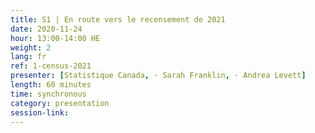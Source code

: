 ```yaml
---
title: S1 | En route vers le recensement de 2021
date: 2020-11-24
hour: 13:00-14:00 HE
weight: 2
lang: fr
ref: 1-census-2021
presenter: [Statistique Canada, · Sarah Franklin, · Andrea Levett]
length: 60 minutes
time: synchronous
category: presentation
session-link:
---
```

